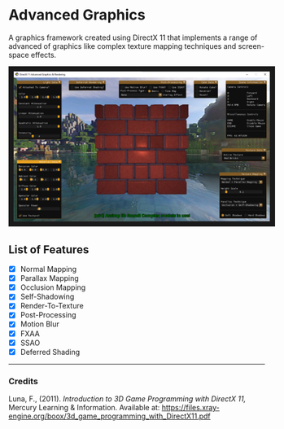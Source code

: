 # Advanced Graphics

A graphics framework created using DirectX 11 that implements a range of advanced of graphics like complex texture mapping techniques and screen-space effects.<br/>

<img src="directx-framework.PNG" alt="DirectX Framework Thumbnail" border="10" />

## List of Features

- [x] Normal Mapping
- [x] Parallax Mapping
- [x] Occlusion Mapping
- [x] Self-Shadowing
- [x] Render-To-Texture
- [x] Post-Processing
- [x] Motion Blur
- [x] FXAA
- [x] SSAO
- [x] Deferred Shading

---

### Credits

Luna, F., (2011). <em>Introduction to 3D Game Programming with DirectX 11,</em> Mercury Learning & Information.       Available at: https://files.xray-engine.org/boox/3d_game_programming_with_DirectX11.pdf
